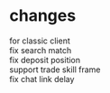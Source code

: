 # changes
for classic client  
fix search match  
fix deposit position  
support trade skill frame  
fix chat link delay  
